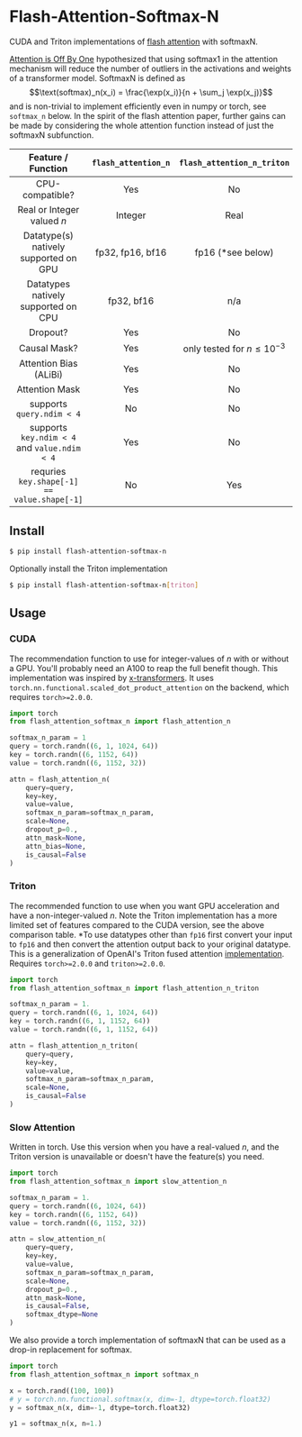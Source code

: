 # Flash-Attention-Softmax-N

CUDA and Triton implementations of [flash attention](https://arxiv.org/abs/2205.14135) with softmaxN.

[Attention is Off By One](https://www.evanmiller.org/attention-is-off-by-one.html) hypothesized that using softmax1 in the attention mechanism will reduce the number of outliers in the activations and weights of a transformer model.
SoftmaxN is defined as
$$\text(softmax)_n(x_i) = \frac{\exp(x_i)}{n + \sum_j \exp(x_j)}$$
and is non-trivial to implement efficiently even in numpy or torch, see `softmax_n` below.
In the spirit of the flash attention paper, further gains can be made by considering the whole attention function instead of just the softmaxN subfunction.

|              Feature / Function              | `flash_attention_n` |    `flash_attention_n_triton`    | `slow_attention_n` |
|:--------------------------------------------:|:-------------------:|:--------------------------------:|:------------------:|
|               CPU-compatible?                |         Yes         |                No                |        Yes         |
|          Real or Integer valued $n$          |       Integer       |               Real               |        Real        |
|    Datatype(s) natively supported on GPU     |  fp32, fp16, bf16   |        fp16 (*see below)         |  fp32, fp16, bf16  |
|     Datatypes natively supported on CPU      |     fp32, bf16      |               n/a                |     fp32, bf16     |
|                   Dropout?                   |         Yes         |                No                |        Yes         |
|                 Causal Mask?                 |         Yes         | only tested for $n \leq 10^{-3}$ |        Yes         |
|            Attention Bias (ALiBi)            |         Yes         |                No                |         No         |
|                Attention Mask                |         Yes         |                No                |        Yes         |
|          supports `query.ndim < 4`           |         No          |                No                |        Yes         |
| supports `key.ndim < 4` and `value.ndim < 4` |         Yes         |                No                |        Yes         |
| requries `key.shape[-1] == value.shape[-1]`  |         No          |               Yes                |         No         |

## Install
```bash
$ pip install flash-attention-softmax-n
```
Optionally install the Triton implementation
```bash
$ pip install flash-attention-softmax-n[triton]
```

## Usage

### CUDA
The recommendation function to use for integer-values of _n_ with or without a GPU.
You'll probably need an A100 to reap the full benefit though.
This implementation was inspired by [x-transformers](https://github.com/lucidrains/x-transformers/tree/main).
It uses `torch.nn.functional.scaled_dot_product_attention` on the backend, which requires `torch>=2.0.0`.

```python
import torch
from flash_attention_softmax_n import flash_attention_n

softmax_n_param = 1
query = torch.randn((6, 1, 1024, 64))
key = torch.randn((6, 1152, 64))
value = torch.randn((6, 1152, 32))

attn = flash_attention_n(
    query=query,
    key=key,
    value=value,
    softmax_n_param=softmax_n_param,
    scale=None,
    dropout_p=0.,
    attn_mask=None,
    attn_bias=None,
    is_causal=False
)
```

### Triton
The recommended function to use when you want GPU acceleration and have a non-integer-valued _n_.
Note the Triton implementation has a more limited set of features compared to the CUDA version, see the above comparison table.
*To use datatypes other than `fp16` first convert your input to `fp16` and then convert the attention output back to your original datatype.
This is a generalization of OpenAI's Triton fused attention [implementation](https://github.com/openai/triton/blob/main/python/tutorials/06-fused-attention.py).
Requires `torch>=2.0.0` and `triton>=2.0.0`.

```python
import torch
from flash_attention_softmax_n import flash_attention_n_triton

softmax_n_param = 1.
query = torch.randn((6, 1, 1024, 64))
key = torch.randn((6, 1, 1152, 64))
value = torch.randn((6, 1, 1152, 64))

attn = flash_attention_n_triton(
    query=query,
    key=key,
    value=value,
    softmax_n_param=softmax_n_param,
    scale=None,
    is_causal=False
)
```

### Slow Attention
Written in torch.
Use this version when you have a real-valued _n_, and the Triton version is unavailable or doesn't have the feature(s) you need.

```python
import torch
from flash_attention_softmax_n import slow_attention_n

softmax_n_param = 1.
query = torch.randn((6, 1024, 64))
key = torch.randn((6, 1152, 64))
value = torch.randn((6, 1152, 32))

attn = slow_attention_n(
    query=query,
    key=key,
    value=value,
    softmax_n_param=softmax_n_param,
    scale=None,
    dropout_p=0.,
    attn_mask=None,
    is_causal=False,
    softmax_dtype=None
)
```

We also provide a torch implementation of softmaxN that can be used as a drop-in replacement for softmax.
```python
import torch
from flash_attention_softmax_n import softmax_n

x = torch.rand((100, 100))
# y = torch.nn.functional.softmax(x, dim=-1, dtype=torch.float32)
y = softmax_n(x, dim=-1, dtype=torch.float32)

y1 = softmax_n(x, n=1.)
```
